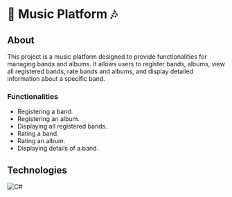 # 🎵 Music Platform 🎶

## About
This project is a music platform designed to provide functionalities for managing bands and albums. It allows users to register bands, albums, view all registered bands, rate bands and albums, and display detailed information about a specific band.

### Functionalities
- Registering a band.
- Registering an album.
- Displaying all registered bands.
- Rating a band.
- Rating an album.
- Displaying details of a band.

## Technologies
![C#](https://img.shields.io/badge/C%23-239120?style=for-the-badge&logo=c-sharp&logoColor=white)
